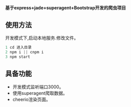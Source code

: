 #### 基于express+jade+superagent+Bootstrap开发的爬虫项目

## 使用方法

开发模式下,启动本地服务.修改文件。
```js
1 cd 进入目录
2 npm i || cnpm i
3 npm start  
```

## 具备功能

- 开发模式监听端口3000。
- 使用superagent爬取数据。
- cheerio渲染页面。
